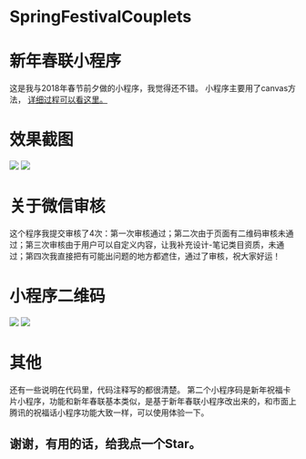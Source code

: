 # SpringFestivalCouplets
# 新年春联小程序

这是我与2018年春节前夕做的小程序，我觉得还不错。
小程序主要用了canvas方法，
[详细过程可以看这里。](https://mdavid.cn/%E5%85%B3%E4%BA%8E%E6%96%B0%E5%B9%B4%E6%98%A5%E8%81%94%E5%BE%AE%E4%BF%A1%E5%B0%8F%E7%A8%8B%E5%BA%8F/)

# 效果截图
![](https://github.com/HEUDavid/SpringFestivalCouplets/raw/master/screenshot/index.png)
![](https://github.com/HEUDavid/SpringFestivalCouplets/raw/master/screenshot/home.png)

# 关于微信审核

这个程序我提交审核了4次：第一次审核通过；第二次由于页面有二维码审核未通过；第三次审核由于用户可以自定义内容，让我补充设计-笔记类目资质，未通过；第四次我直接把有可能出问题的地方都遮住，通过了审核，祝大家好运！

# 小程序二维码
![](https://github.com/HEUDavid/SpringFestivalCouplets/raw/master/screenshot/Couplets.jpg)
![](https://github.com/HEUDavid/SpringFestivalCouplets/raw/master/screenshot/Card.jpg)

# 其他

还有一些说明在代码里，代码注释写的都很清楚。
第二个小程序码是新年祝福卡片小程序，功能和新年春联基本类似，是基于新年春联小程序改出来的，和市面上腾讯的祝福话小程序功能大致一样，可以使用体验一下。<br>

谢谢，有用的话，给我点一个Star。
-
